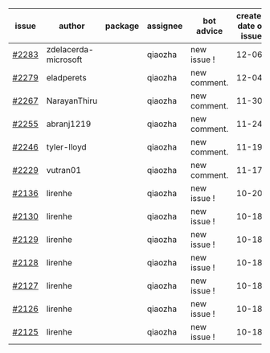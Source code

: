 | issue | author | package | assignee | bot advice | created date of issue | target release date | date from target |
| ------ | ------ | ------ | ------ | ------ | ------ | ------ | :-----: |
| [#2283](https://github.com/Azure/sdk-release-request/issues/2283) | zdelacerda-microsoft |  | qiaozha | new issue ! <br> | 12-06 |  |  |
| [#2279](https://github.com/Azure/sdk-release-request/issues/2279) | eladperets |  | qiaozha | new comment.  <br> | 12-04 |  |  |
| [#2267](https://github.com/Azure/sdk-release-request/issues/2267) | NarayanThiru |  | qiaozha | new comment.  <br> | 11-30 |  |  |
| [#2255](https://github.com/Azure/sdk-release-request/issues/2255) | abranj1219 |  | qiaozha | new comment.  <br> | 11-24 |  |  |
| [#2246](https://github.com/Azure/sdk-release-request/issues/2246) | tyler-lloyd |  | qiaozha | new comment.  <br> | 11-19 |  |  |
| [#2229](https://github.com/Azure/sdk-release-request/issues/2229) | vutran01 |  | qiaozha | new comment.  <br> | 11-17 |  |  |
| [#2136](https://github.com/Azure/sdk-release-request/issues/2136) | lirenhe |  | qiaozha | new issue ! <br> | 10-20 |  |  |
| [#2130](https://github.com/Azure/sdk-release-request/issues/2130) | lirenhe |  | qiaozha | new issue ! <br> | 10-18 |  |  |
| [#2129](https://github.com/Azure/sdk-release-request/issues/2129) | lirenhe |  | qiaozha | new issue ! <br> | 10-18 |  |  |
| [#2128](https://github.com/Azure/sdk-release-request/issues/2128) | lirenhe |  | qiaozha | new issue ! <br> | 10-18 |  |  |
| [#2127](https://github.com/Azure/sdk-release-request/issues/2127) | lirenhe |  | qiaozha | new issue ! <br> | 10-18 |  |  |
| [#2126](https://github.com/Azure/sdk-release-request/issues/2126) | lirenhe |  | qiaozha | new issue ! <br> | 10-18 |  |  |
| [#2125](https://github.com/Azure/sdk-release-request/issues/2125) | lirenhe |  | qiaozha | new issue ! <br> | 10-18 |  |  |
